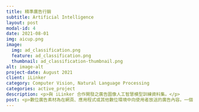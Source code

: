 ```yaml
---
title: 精準廣告行銷
subtitle: Artificial Intelligence
layout: post
modal-id: 4
date: 2021-08-01
img: aicup.png
image:
  img: ad_classification.png
  feature: ad_classification.png
  thumbnail: ad_classification-thumbnail.png
alt: image-alt
project-date: August 2021
client: iLinker
category: Computer Vision, Natural Language Processing
categories: active_project
description: <p>與 iLinker 合作開發之廣告圖像人工智慧模型訓練資料集。</p>
post: <p>數位廣告素材為在網頁、應用程式或其他數位環境中向使用者放送的廣告內容。一個成功的數位廣告須具備吸引人的素材與文案和精準的受眾選擇，其中素材的製作成本最高且影響廣告成效的效果最為顯著。過往數位廣告素材多採用 A/B測試的方式，透過消費者直接測試，然而這種的測試方式需要耗費大量的金錢與時間才有辦法測試出結果。因此，本計畫透過深度學習發展廣告圖片分類模型與廣告物件偵測模型，據此在數位廣告製作的過程中提醒設計師所設計的廣告素材是否與目標吻合。本計畫引入了一種新的測量方法，用於計算多標籤圖片標註者之間的一致性。在 Krippendorf 的方法基礎上，本計畫提出了一個具體應用於多標籤類別與物件偵測的範例。本計畫透過基於梯度顯著圖（Gradient-based Saliency map）與注意力視覺化的分析，深入了解模型的決策過程並確定影響其預測的因素。總而言之，本計畫製作的資料集和開發的深度學習模型可以為數位廣告設計師提供有用的參考價值，並提供關於設計的廣告素材是否符合目標的建議。此外，本計畫可以透過圖片分類模型過濾掉不需要的廣告素材，提前修正廣告素材，減少不必要的測試成本與反應時間，以提升廣告之成效與銷售業績。</p><p>本計畫使用的標註一致度計算程式<a href="https://github.com/ray12978/multi-KA_calculator.git" target="_blank">github連結</a></p>
---
```

